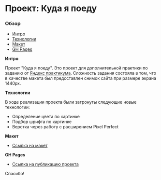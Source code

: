 # Проект: Куда я поеду

### Обзор
* [Интро](#Интро)
* [Технологии](#Технологии)
* [Макет](#Макет)
* [GH Pages](#GHPages)

**<a name="Интро"></a>Интро**

Проект "Куда я поеду".
Это проект для дополнительной практики по заданию от [Яндекс практикума](https://praktikum.yandex.ru/).
Сложность задания состояла в том, что в качестве макета был предоставлен снимок сайта при размере экрана 1440px.

**<a name="Технологии"></a>Технологии**

В ходе реализации проекта были затронуты следующие новые технологии:
* Определение цвета по картинке
* Подбор шрифта по картинке
* Верстка через работу с расширением Pixel Perfect

**<a name="Макет"></a>Макет**

* [Ссылка на макет](./templates/kuda-ya-poedu.png)

**<a name="GHPages"></a>GH Pages**

* [Ссылка на публикацию проекта](https://nikolay-shirokov.github.io/kupa-ya-poedu/)

Спасибо!

